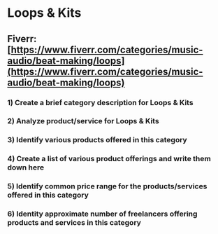 # Loops & Kits
## Fiverr: [https://www.fiverr.com/categories/music-audio/beat-making/loops](https://www.fiverr.com/categories/music-audio/beat-making/loops)
### 1) Create a brief category description for Loops & Kits
### 2) Analyze product/service for Loops & Kits
### 3) Identify various products offered in this category
### 4) Create a list of various product offerings and write them down here
### 5) Identify common price range for the products/services offered in this category
### 6) Identity approximate number of freelancers offering products and services in this category
